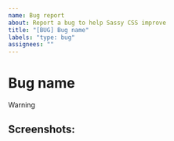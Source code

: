 ```yaml
---
name: Bug report
about: Report a bug to help Sassy CSS improve
title: "[BUG] Bug name"
labels: "type: bug"
assignees: ""
---
```


# Bug name

> [!WARNING]
>
> <!-- Please provide a detailed information of the bug here, -->

## Screenshots:

<!-- You can insert any screenshots related to the bug if possible
